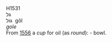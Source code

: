 <body>
  <p>H1531<br>  גּל  <br> גּוֹל  ‎  gôl  <br><i>gole </i><br>From <a href="h1556.htm">1556</a>  a <i>cup</i> for oil (as <i>round</i>): - bowl.<br></p>
 </body>